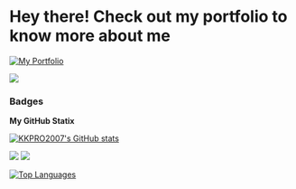 Hey there! Check out my portfolio to know more about me
==========================================================================================================================================================
[![My Portfolio](https://img.shields.io/badge/My%20Portfolio-000000?style=for-the-badge&logo=vercel&logoColor=white&color=000000&labelColor=000000&logoWidth=50)](https://kkprofessional.vercel.app)

   



<a href="https://www.github.com/KKPRO2007" target="_blank" rel="noreferrer"><img
src="https://img.shields.io/github/followers/KKPRO2007?logo=github&style=for-the-badge&color=3382ed&labelColor=000000" /></a>
### Badges

<b>My GitHub Statix</b>

<a href="http://www.github.com/KKPRO2007"><img src="https://github-readme-stats.vercel.app/api?username=KKPRO2007&show_icons=true&hide=stars,&count_private=true&title_color=ffffff&text_color=ffffff&icon_color=3382ed&bg_color=000000&hide_border=true&show_icons=true" alt="KKPRO2007's GitHub stats" /></a>

<a href="http://www.github.com/KKPRO2007"><img src="https://github-readme-streak-stats.herokuapp.com/?user=KKPRO2007&stroke=ffffff&background=000000&ring=ffffff&fire=ffffff&currStreakNum=ffffff&currStreakLabel=ffffff&sideNums=ffffff&sideLabels=ffffff&dates=ffffff&hide_border=true" /></a>
<a href="http://www.github.com/KKPRO2007">
  <img src="https://github-readme-streak-stats-eight.vercel.app?user=KKPRO2007&stroke=ffffff&background=000000&ring=ffffff&fire=ffffff&currStreakNum=ffffff&currStreakLabel=ffffff&sideNums=ffffff&sideLabels=ffffff&dates=ffffff&hide_border=true" />
</a>


<a href="https://github.com/KKPRO2007" align="left"><img src="https://github-readme-stats.vercel.app/api/top-langs/?username=KKPRO2007&langs_count=10&title_color=ffffff&text_color=ffffff&icon_color=0891b2&bg_color=000000&hide_border=true&locale=en&custom_title=Top%20%Languages" alt="Top Languages" /></a>
